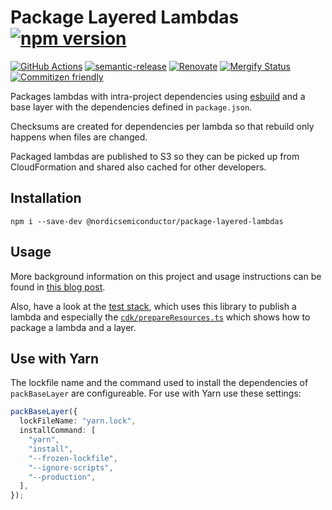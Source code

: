 # Package Layered Lambdas [![npm version](https://img.shields.io/npm/v/@nordicsemiconductor/package-layered-lambdas.svg)](https://www.npmjs.com/package/@nordicsemiconductor/package-layered-lambdas)

[![GitHub Actions](https://github.com/NordicSemiconductor/cloud-aws-package-layered-lambdas-js/workflows/Test%20and%20Release/badge.svg)](https://github.com/NordicSemiconductor/cloud-aws-package-layered-lambdas-js/actions)
[![semantic-release](https://img.shields.io/badge/%20%20%F0%9F%93%A6%F0%9F%9A%80-semantic--release-e10079.svg)](https://github.com/semantic-release/semantic-release)
[![Renovate](https://img.shields.io/badge/renovate-enabled-brightgreen.svg)](https://renovatebot.com)
[![Mergify Status](https://img.shields.io/endpoint.svg?url=https://gh.mergify.io/badges/NordicSemiconductor/cloud-aws-package-layered-lambdas-js)](https://mergify.io)
[![Commitizen friendly](https://img.shields.io/badge/commitizen-friendly-brightgreen.svg)](http://commitizen.github.io/cz-cli/)

Packages lambdas with intra-project dependencies using
[esbuild](https://github.com/evanw/esbuild) and a base layer with the
dependencies defined in `package.json`.

Checksums are created for dependencies per lambda so that rebuild only happens
when files are changed.

Packaged lambdas are published to S3 so they can be picked up from
CloudFormation and shared also cached for other developers.

## Installation

    npm i --save-dev @nordicsemiconductor/package-layered-lambdas

## Usage

More background information on this project and usage instructions can be found
in
[this blog post](https://coderbyheart.com/how-i-package-typescript-lambdas-for-aws/).

Also, have a look at the [test stack](./cdk/cloudformation.ts), which uses this
library to publish a lambda and especially the
[`cdk/prepareResources.ts`](./cdk/prepareResources.ts) which shows how to
package a lambda and a layer.

## Use with Yarn

The lockfile name and the command used to install the dependencies of
`packBaseLayer` are configureable. For use with Yarn use these settings:

```typescript
packBaseLayer({
  lockFileName: "yarn.lock",
  installCommand: [
    "yarn",
    "install",
    "--frozen-lockfile",
    "--ignore-scripts",
    "--production",
  ],
});
```
